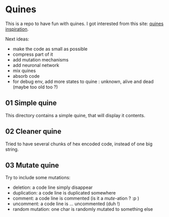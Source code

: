 # Quines

This is a repo to have fun with quines.
I got interested from this site: [quines inspiration](http://www.madore.org/~david/computers/quine.html).

Next ideas:
* make the code as small as possible
* compress part of it
* add mutation mechanisms
* add neuronal network
* mix quines
* absorb code
* for debug env, add more states to quine : unknown, alive and dead (maybe too old too ?)


## 01 Simple quine

This directory contains a simple quine, that will display it contents.

## 02 Cleaner quine

Tried to have several chunks of hex encoded code, instead of one big string.

## 03 Mutate quine

Try to include some mutations:
* deletion: a code line simply disappear
* duplication: a code line is duplicated somewhere
* comment: a code line is commented (is it a *mute*-ation ? :p )
* uncomment: a code line is ... uncommented (duh !)
* random mutation: one char is randomly mutated to something else